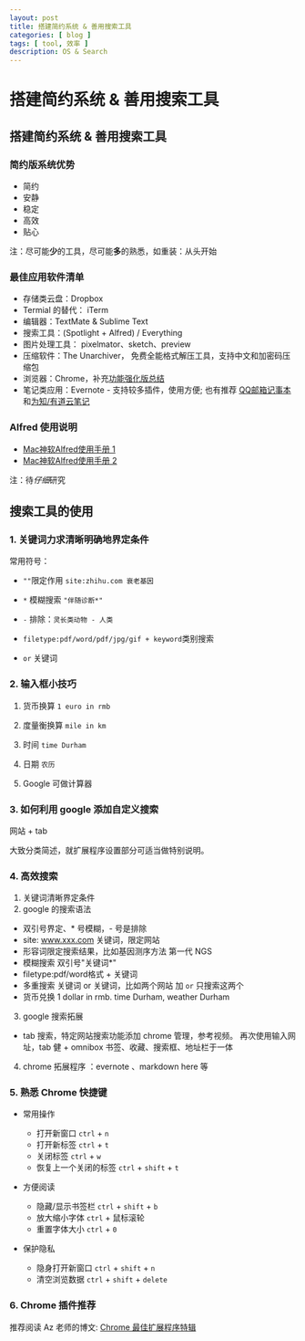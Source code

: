 ```yaml
---
layout: post
title: 搭建简约系统 & 善用搜索工具
categories: [ blog ]
tags: [ tool, 效率 ]
description: OS & Search
---
```


# 搭建简约系统 & 善用搜索工具

## 搭建简约系统 & 善用搜索工具

### 简约版系统优势
- 简约
- 安静
- 稳定
- 高效
- 贴心

注：尽可能**少**的工具，尽可能**多**的熟悉，如重装：从头开始

### 最佳应用软件清单
- 存储类云盘：Dropbox
- Termial 的替代： iTerm
- 编辑器：TextMate & Sublime Text
- 搜索工具：(Spotlight + Alfred) / Everything
- 图片处理工具： pixelmator、sketch、preview
- 压缩软件：The Unarchiver， 免费全能格式解压工具，支持中文和加密码压缩包
- 浏览器：Chrome，补充[功能强化版总结](http://likeahacker.kikidesign.cn/Simple-System-Note.html)
- 笔记类应用：Evernote - 支持较多插件，使用方便; 也有推荐 [QQ邮箱记事本](http://likeahacker.kikidesign.cn/Simple-System-Note.html)和[为知/有道云笔记](https://euphemiaa.github.io/os-and-search-optimize/)

  
### Alfred 使用说明
- [Mac神软Alfred使用手册 1](http://wellsnake.com/jekyll/update/2014/06/15/001/)
- [Mac神软Alfred使用手册 2](http://wellsnake.com/jekyll/update/2014/08/16/001/)

注：待*仔细*研究




## 搜索工具的使用

### 1. 关键词力求清晰明确地界定条件

常用符号：

- `""`限定作用 `site:zhihu.com 衰老基因`

- `*` 模糊搜索 `"伴随诊断*"`

- `-` 排除：`灵长类动物 - 人类` 

- `filetype:pdf/word/pdf/jpg/gif + keyword`类别搜索

- `or` 关键词


### 2. 输入框小技巧

1. 货币换算 `1 euro in rmb`

2. 度量衡换算 `mile in km`

3. 时间 `time Durham`

4. 日期 `农历`

5. Google 可做计算器


### 3. 如何利用 google 添加自定义搜索

网站 + tab 

大致分类简述，就扩展程序设置部分可适当做特别说明。

### 4. 高效搜索

1. 关键词清晰界定条件
2. google 的搜索语法
  + 双引号界定、* 号模糊，- 号是排除  
  + site: www.xxx.com 关键词，限定网站
  + 形容词限定搜索结果，比如基因测序方法 第一代 NGS
  + 模糊搜索 双引号"关键词*"
  + filetype:pdf/word格式 + 关键词  
  + 多重搜索 关键词 or 关键词，比如两个网站 加 `or` 只搜索这两个
  + 货币兑换 1 dollar in rmb. time Durham, weather Durham
3. google 搜索拓展
  + tab 搜索，特定网站搜索功能添加 chrome 管理，参考视频。
  再次使用输入网址，tab 健 + omnibox 书签、收藏、搜索框、地址栏于一体
4. chrome 拓展程序 ：evernote 、markdown here 等

### 5. 熟悉 Chrome 快捷键

- 常用操作
  + 打开新窗口 `ctrl` + `n`
  + 打开新标签 `ctrl` + `t`
  + 关闭标签 `ctrl` + `w`
  + 恢复上一个关闭的标签 `ctrl` + `shift` + `t`

- 方便阅读
  + 隐藏/显示书签栏 `ctrl` + `shift` + `b`
  + 放大缩小字体 `ctrl` + 鼠标滚轮
  + 重置字体大小 `ctrl` + `0`
    
- 保护隐私
  + 隐身打开新窗口 `ctrl` + `shift` + `n` 
  + 清空浏览数据 `ctrl` + `shift` + `delete`


### 6. Chrome 插件推荐

推荐阅读 Az 老师的博文: [Chrome 最佳扩展程序特辑](http://azeril.me/blog/The-Best-Chrome-Extensions.html)  
